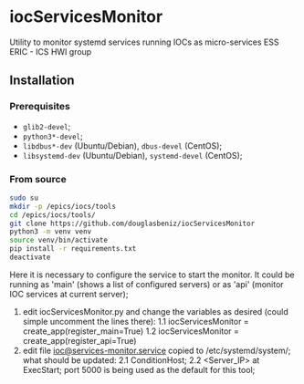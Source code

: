 # iocServicesMonitor
Utility to monitor systemd services running IOCs as micro-services
ESS ERIC - ICS HWI group

## Installation

### Prerequisites

* `glib2-devel`;
* `python3*-devel`;
* `libdbus*-dev` (Ubuntu/Debian), `dbus-devel` (CentOS);
* `libsystemd-dev` (Ubuntu/Debian), `systemd-devel` (CentOS);

### From source

```sh
sudo su
mkdir -p /epics/iocs/tools
cd /epics/iocs/tools/
git clone https://github.com/douglasbeniz/iocServicesMonitor
python3 -m venv venv
source venv/bin/activate
pip install -r requirements.txt
deactivate
```

Here it is necessary to configure the service to start the monitor. It could be running as 'main' (shows a list of configured servers) or as 'api' (monitor IOC services at current server);

1. edit iocServicesMonitor.py and change the variables as desired (could simple uncomment the lines there):
1.1 iocServicesMonitor = create_app(register_main=True)
1.2 iocServicesMonitor = create_app(register_api=True)
2. edit file ioc@services-monitor.service copied to /etc/systemd/system/; what should be updated:
2.1 ConditionHost;
2.2 <Server_IP> at ExecStart; port 5000 is being used as the default for this tool;